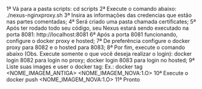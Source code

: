 1ª Vá para a pasta scripts: 
   cd scripts
2ª Execute o comando abaixo:
    ./nexus-nginxproxy.sh
3ª Insira as informações das credencias que estão nas partes comentadas;
4ª Será criado uma pasta chamada certificates;
5ª Após ter rodado todo seu código, seu Nexus estará sendo executado na porta 8081:
    http://localhost:8081
6ª Após a porta 8081 funcionando, configure o docker proxy e hosted;
7ª De preferência configure o docker proxy para 8082 e o hosted para 8083;
8ª Por fim, execute o comando abaixo (Obs. Execute somente o que você deseja realizar o login):
    docker login 8082 para login no proxy;
    docker login 8083 para login no hosted;
9ª Liste suas images e user o docker tag:
    Ex.: docker tag <NOME_IMAGEM_ANTIGA> <NOME_IMAGEM_NOVA:1.O>
10ª Execute o docker push <NOME_IMAGEM_NOVA:1.O>
11ª Pronto